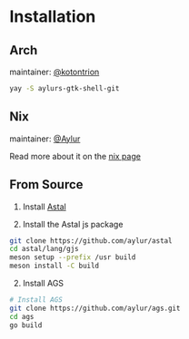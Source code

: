 # Installation

## Arch

maintainer: [@kotontrion](https://github.com/kotontrion)

```sh [<i class="devicon-archlinux-plain"></i> Arch]
yay -S aylurs-gtk-shell-git
```

## Nix

maintainer: [@Aylur](https://github.com/Aylur)

Read more about it on the [nix page](./nix)

## From Source

1. Install [Astal](https://aylur.github.io/astal/guide/getting-started/installation)

2. Install the Astal js package

```sh [<i class="devicon-linux-plain"></i> From Source]
git clone https://github.com/aylur/astal
cd astal/lang/gjs
meson setup --prefix /usr build
meson install -C build
```

2. Install AGS

```sh [<i class="devicon-linux-plain"></i> From Source]
# Install AGS
git clone https://github.com/aylur/ags.git
cd ags
go build
```

